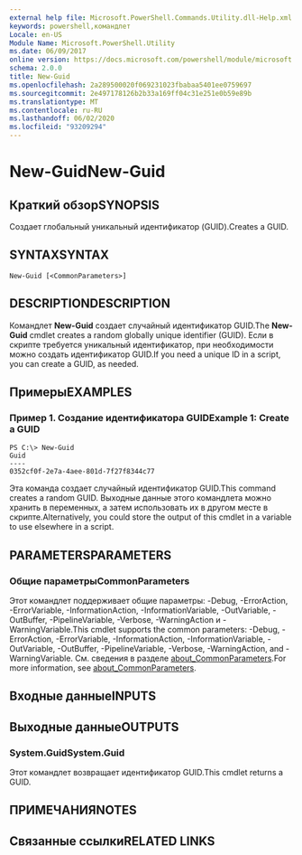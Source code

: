 ```yaml
---
external help file: Microsoft.PowerShell.Commands.Utility.dll-Help.xml
keywords: powershell,командлет
Locale: en-US
Module Name: Microsoft.PowerShell.Utility
ms.date: 06/09/2017
online version: https://docs.microsoft.com/powershell/module/microsoft.powershell.utility/new-guid?view=powershell-7.1&WT.mc_id=ps-gethelp
schema: 2.0.0
title: New-Guid
ms.openlocfilehash: 2a289500020f069231023fbabaa5401ee0759697
ms.sourcegitcommit: 2e497178126b2b33a169ff04c31e251e0b59e89b
ms.translationtype: MT
ms.contentlocale: ru-RU
ms.lasthandoff: 06/02/2020
ms.locfileid: "93209294"
---
```

# <span data-ttu-id="472f6-103">New-Guid</span><span class="sxs-lookup"><span data-stu-id="472f6-103">New-Guid</span></span>

## <span data-ttu-id="472f6-104">Краткий обзор</span><span class="sxs-lookup"><span data-stu-id="472f6-104">SYNOPSIS</span></span>
<span data-ttu-id="472f6-105">Создает глобальный уникальный идентификатор (GUID).</span><span class="sxs-lookup"><span data-stu-id="472f6-105">Creates a GUID.</span></span>

## <span data-ttu-id="472f6-106">SYNTAX</span><span class="sxs-lookup"><span data-stu-id="472f6-106">SYNTAX</span></span>

```
New-Guid [<CommonParameters>]
```

## <span data-ttu-id="472f6-107">DESCRIPTION</span><span class="sxs-lookup"><span data-stu-id="472f6-107">DESCRIPTION</span></span>

<span data-ttu-id="472f6-108">Командлет **New-Guid** создает случайный идентификатор GUID.</span><span class="sxs-lookup"><span data-stu-id="472f6-108">The **New-Guid** cmdlet creates a random globally unique identifier (GUID).</span></span>
<span data-ttu-id="472f6-109">Если в скрипте требуется уникальный идентификатор, при необходимости можно создать идентификатор GUID.</span><span class="sxs-lookup"><span data-stu-id="472f6-109">If you need a unique ID in a script, you can create a GUID, as needed.</span></span>

## <span data-ttu-id="472f6-110">Примеры</span><span class="sxs-lookup"><span data-stu-id="472f6-110">EXAMPLES</span></span>

### <span data-ttu-id="472f6-111">Пример 1. Создание идентификатора GUID</span><span class="sxs-lookup"><span data-stu-id="472f6-111">Example 1: Create a GUID</span></span>

```
PS C:\> New-Guid
Guid
----
0352cf0f-2e7a-4aee-801d-7f27f8344c77
```

<span data-ttu-id="472f6-112">Эта команда создает случайный идентификатор GUID.</span><span class="sxs-lookup"><span data-stu-id="472f6-112">This command creates a random GUID.</span></span>
<span data-ttu-id="472f6-113">Выходные данные этого командлета можно хранить в переменных, а затем использовать их в другом месте в скрипте.</span><span class="sxs-lookup"><span data-stu-id="472f6-113">Alternatively, you could store the output of this cmdlet in a variable to use elsewhere in a script.</span></span>

## <span data-ttu-id="472f6-114">PARAMETERS</span><span class="sxs-lookup"><span data-stu-id="472f6-114">PARAMETERS</span></span>

### <span data-ttu-id="472f6-115">Общие параметры</span><span class="sxs-lookup"><span data-stu-id="472f6-115">CommonParameters</span></span>

<span data-ttu-id="472f6-116">Этот командлет поддерживает общие параметры: -Debug, -ErrorAction, -ErrorVariable, -InformationAction, -InformationVariable, -OutVariable, -OutBuffer, -PipelineVariable, -Verbose, -WarningAction и -WarningVariable.</span><span class="sxs-lookup"><span data-stu-id="472f6-116">This cmdlet supports the common parameters: -Debug, -ErrorAction, -ErrorVariable, -InformationAction, -InformationVariable, -OutVariable, -OutBuffer, -PipelineVariable, -Verbose, -WarningAction, and -WarningVariable.</span></span> <span data-ttu-id="472f6-117">См. сведения в разделе [about_CommonParameters](https://go.microsoft.com/fwlink/?LinkID=113216).</span><span class="sxs-lookup"><span data-stu-id="472f6-117">For more information, see [about_CommonParameters](https://go.microsoft.com/fwlink/?LinkID=113216).</span></span>

## <span data-ttu-id="472f6-118">Входные данные</span><span class="sxs-lookup"><span data-stu-id="472f6-118">INPUTS</span></span>

## <span data-ttu-id="472f6-119">Выходные данные</span><span class="sxs-lookup"><span data-stu-id="472f6-119">OUTPUTS</span></span>

### <span data-ttu-id="472f6-120">System.Guid</span><span class="sxs-lookup"><span data-stu-id="472f6-120">System.Guid</span></span>

<span data-ttu-id="472f6-121">Этот командлет возвращает идентификатор GUID.</span><span class="sxs-lookup"><span data-stu-id="472f6-121">This cmdlet returns a GUID.</span></span>

## <span data-ttu-id="472f6-122">ПРИМЕЧАНИЯ</span><span class="sxs-lookup"><span data-stu-id="472f6-122">NOTES</span></span>

## <span data-ttu-id="472f6-123">Связанные ссылки</span><span class="sxs-lookup"><span data-stu-id="472f6-123">RELATED LINKS</span></span>

